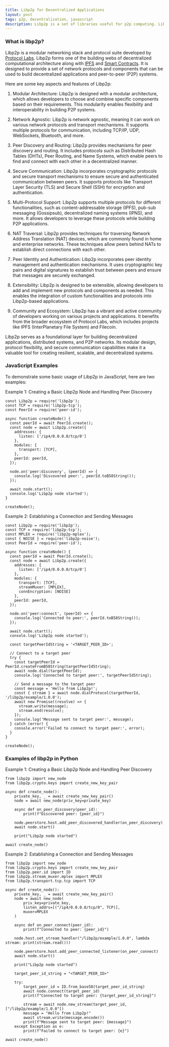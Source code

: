 ```yaml
---
title: Libp2p for Decentralized Applications
layout: post
tags: p2p, decentralization, javascript
description: Libp2p is a set of libraries useful for p2p computing. Libp2p provides the plumbing for building decentralized applications (DApps) and P2P platforms.
---
```


### What is libp2p?
Libp2p is a modular networking stack and protocol suite developed by [Protocol Labs](https://protocol.ai/). Libp2p forms one of the building webs of decentralized computational architecture along with [IPFS](/2023/05/31/IPFS-Decentralized-File-Storage.html) and [Smart Contracts](/2023/05/29/Interacting-with-Smart-Contracts-Ethereum-in-JavaScript.html). It is designed to provide a set of network protocols and components that can be used to build decentralized applications and peer-to-peer (P2P) systems.

Here are some key aspects and features of Libp2p:

1. Modular Architecture: Libp2p is designed with a modular architecture, which allows developers to choose and combine specific components based on their requirements. This modularity enables flexibility and interoperability in building P2P systems.

2. Network Agnostic: Libp2p is network agnostic, meaning it can work on various network protocols and transport mechanisms. It supports multiple protocols for communication, including TCP/IP, UDP, WebSockets, Bluetooth, and more.

3. Peer Discovery and Routing: Libp2p provides mechanisms for peer discovery and routing. It includes protocols such as Distributed Hash Tables (DHTs), Peer Routing, and Name Systems, which enable peers to find and connect with each other in a decentralized manner.

4. Secure Communication: Libp2p incorporates cryptographic protocols and secure transport mechanisms to ensure secure and authenticated communication between peers. It supports protocols like Transport Layer Security (TLS) and Secure Shell (SSH) for encryption and authentication.

5. Multi-Protocol Support: Libp2p supports multiple protocols for different functionalities, such as content-addressable storage (IPFS), pub-sub messaging (Gossipsub), decentralized naming systems (IPNS), and more. It allows developers to leverage these protocols while building P2P applications.

6. NAT Traversal: Libp2p provides techniques for traversing Network Address Translation (NAT) devices, which are commonly found in home and enterprise networks. These techniques allow peers behind NATs to establish direct connections with each other.

7. Peer Identity and Authentication: Libp2p incorporates peer identity management and authentication mechanisms. It uses cryptographic key pairs and digital signatures to establish trust between peers and ensure that messages are securely exchanged.

8. Extensibility: Libp2p is designed to be extensible, allowing developers to add and implement new protocols and components as needed. This enables the integration of custom functionalities and protocols into Libp2p-based applications.

9. Community and Ecosystem: Libp2p has a vibrant and active community of developers working on various projects and applications. It benefits from the broader ecosystem of Protocol Labs, which includes projects like IPFS (InterPlanetary File System) and Filecoin.

Libp2p serves as a foundational layer for building decentralized applications, distributed systems, and P2P networks. Its modular design, protocol flexibility, and secure communication capabilities make it a valuable tool for creating resilient, scalable, and decentralized systems.


### JavaScript Examples
To demonstrate some basic usage of Libp2p in JavaScript, here are two examples:

Example 1: Creating a Basic Libp2p Node and Handling Peer Discovery

	const Libp2p = require('libp2p');
	const TCP = require('libp2p-tcp');
	const PeerId = require('peer-id');
	
	async function createNode() {
	  const peerId = await PeerId.create();
	  const node = await Libp2p.create({
	    addresses: {
	      listen: ['/ip4/0.0.0.0/tcp/0']
	    },
	    modules: {
	      transport: [TCP],
	    },
	    peerId: peerId,
	  });
	
	  node.on('peer:discovery', (peerId) => {
	    console.log('Discovered peer:', peerId.toB58String());
	  });
	
	  await node.start();
	  console.log('Libp2p node started');
	}
	
	createNode();

Example 2: Establishing a Connection and Sending Messages

	const Libp2p = require('libp2p');
	const TCP = require('libp2p-tcp');
	const MPLEX = require('libp2p-mplex');
	const { NOISE } = require('libp2p-noise');
	const PeerId = require('peer-id');
	
	async function createNode() {
	  const peerId = await PeerId.create();
	  const node = await Libp2p.create({
	    addresses: {
	      listen: ['/ip4/0.0.0.0/tcp/0']
	    },
	    modules: {
	      transport: [TCP],
	      streamMuxer: [MPLEX],
	      connEncryption: [NOISE]
	    },
	    peerId: peerId,
	  });
	
	  node.on('peer:connect', (peerId) => {
	    console.log('Connected to peer:', peerId.toB58String());
	  });
	
	  await node.start();
	  console.log('Libp2p node started');
	
	  const targetPeerIdString = '<TARGET_PEER_ID>';
	
	  // Connect to a target peer
	  try {
	    const targetPeerId = PeerId.createFromB58String(targetPeerIdString);
	    await node.dial(targetPeerId);
	    console.log('Connected to target peer:', targetPeerIdString);
	
	    // Send a message to the target peer
	    const message = 'Hello from Libp2p!';
	    const { stream } = await node.dialProtocol(targetPeerId, '/libp2p/example/1.0.0');
	    await new Promise((resolve) => {
	      stream.write(message);
	      stream.end(resolve);
	    });
	    console.log('Message sent to target peer:', message);
	  } catch (error) {
	    console.error('Failed to connect to target peer:', error);
	  }
	}
	
	createNode();

### Examples of libp2p in Python

Example 1: Creating a Basic Libp2p Node and Handling Peer Discovery

	from libp2p import new_node
	from libp2p.crypto.keys import create_new_key_pair
	
	async def create_node():
	    private_key, _ = await create_new_key_pair()
	    node = await new_node(priv_key=private_key)
	
	    async def on_peer_discovery(peer_id):
	        print(f"Discovered peer: {peer_id}")
	
	    node.peerstore.host.add_peer_discovered_handler(on_peer_discovery)
	    await node.start()
	
	    print("Libp2p node started")
	
	await create_node()
	
Example 2: Establishing a Connection and Sending Messages

	from libp2p import new_node
	from libp2p.crypto.keys import create_new_key_pair
	from libp2p.peer.id import ID
	from libp2p.stream_muxer.mplex import MPLEX
	from libp2p.transport.tcp.tcp import TCP
	
	async def create_node():
	    private_key, _ = await create_new_key_pair()
	    node = await new_node(
	        priv_key=private_key,
	        listen_addrs=[("/ip4/0.0.0.0/tcp/0", TCP)],
	        muxer=MPLEX
	    )
	
	    async def on_peer_connect(peer_id):
	        print(f"Connected to peer: {peer_id}")
	
	    node.host.set_stream_handler("/libp2p/example/1.0.0", lambda stream: print(stream.read()))
	
	    node.peerstore.host.add_peer_connected_listener(on_peer_connect)
	    await node.start()
	
	    print("Libp2p node started")
	
	    target_peer_id_string = "<TARGET_PEER_ID>"
	
	    try:
	        target_peer_id = ID.from_base58(target_peer_id_string)
	        await node.connect(target_peer_id)
	        print(f"Connected to target peer: {target_peer_id_string}")
	
	        stream = await node.new_stream(target_peer_id, ["/libp2p/example/1.0.0"])
	        message = "Hello from Libp2p!"
	        await stream.write(message.encode())
	        print(f"Message sent to target peer: {message}")
	    except Exception as e:
	        print(f"Failed to connect to target peer: {e}")
	
	await create_node()




